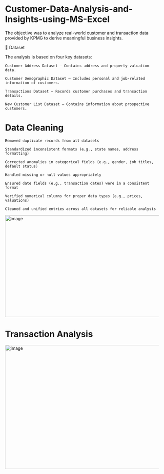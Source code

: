 # Customer-Data-Analysis-and-Insights-using-MS-Excel

The objective was to analyze real-world customer and transaction data provided by KPMG to derive meaningful business insights.

📁 Dataset

The analysis is based on four key datasets:

    Customer Address Dataset – Contains address and property valuation data.

    Customer Demographic Dataset – Includes personal and job-related information of customers.

    Transactions Dataset – Records customer purchases and transaction details.

    New Customer List Dataset – Contains information about prospective customers.


# Data Cleaning 

    Removed duplicate records from all datasets

    Standardized inconsistent formats (e.g., state names, address formatting)

    Corrected anomalies in categorical fields (e.g., gender, job titles, default status)

    Handled missing or null values appropriately

    Ensured date fields (e.g., transaction dates) were in a consistent format

    Verified numerical columns for proper data types (e.g., prices, valuations)

    Cleaned and unified entries across all datasets for reliable analysis
    
<img width="678" height="334" alt="image" src="https://github.com/user-attachments/assets/f3b8f073-c3a9-4d13-b9bf-8885d7620af2" />

# Transaction Analysis

<img width="616" height="407" alt="image" src="https://github.com/user-attachments/assets/346c3853-fa2e-418f-b85a-a38e9fd55695" />



